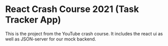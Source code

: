 # React Crash Course 2021 (Task Tracker App)

This is the project from the YouTube crash course. It includes the react ui as well as JSON-server for our mock backend.
